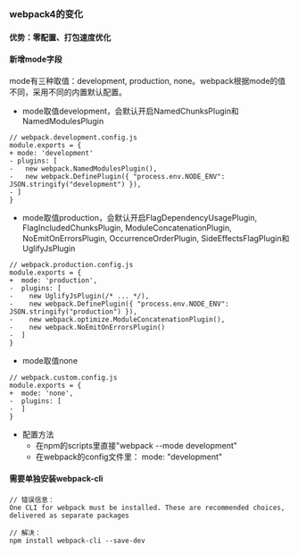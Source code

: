 ### webpack4的变化
#### 优势：零配置、打包速度优化
#### 新增mode字段
mode有三种取值：development, production, none。webpack根据mode的值不同，采用不同的内置默认配置。<br/>
* mode取值development，会默认开启NamedChunksPlugin和NamedModulesPlugin
```
// webpack.development.config.js
module.exports = {
+ mode: 'development'
- plugins: [
-   new webpack.NamedModulesPlugin(),
-   new webpack.DefinePlugin({ "process.env.NODE_ENV": JSON.stringify("development") }),
- ]
}
```

* mode取值production，会默认开启FlagDependencyUsagePlugin, FlagIncludedChunksPlugin, ModuleConcatenationPlugin, NoEmitOnErrorsPlugin, OccurrenceOrderPlugin, SideEffectsFlagPlugin和UglifyJsPlugin

```
// webpack.production.config.js
module.exports = {
+  mode: 'production',
-  plugins: [
-    new UglifyJsPlugin(/* ... */),
-    new webpack.DefinePlugin({ "process.env.NODE_ENV": JSON.stringify("production") }),
-    new webpack.optimize.ModuleConcatenationPlugin(),
-    new webpack.NoEmitOnErrorsPlugin()
-  ]
}
```

* mode取值none

```
// webpack.custom.config.js
module.exports = {
+  mode: 'none',
-  plugins: [
-  ]
}
```

* 配置方法
    * 在npm的scripts里直接"webpack --mode development"
    * 在webpack的config文件里： mode: "development"

#### 需要单独安装webpack-cli

```
// 错误信息：
One CLI for webpack must be installed. These are recommended choices, delivered as separate packages

// 解决：
npm install webpack-cli --save-dev
```